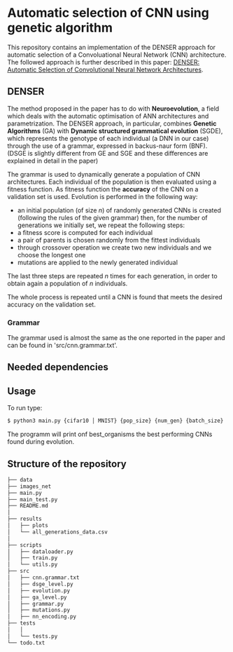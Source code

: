 # Automatic selection of CNN using genetic algorithm

This repository contains an implementation of the DENSER approach for automatic selection of a Convoluational Neural Network (CNN) architecture. The followed approach is further described in this paper: [DENSER: Automatic Selection of Convolutional Neural Network Architectures](https://arxiv.org/abs/1904.08900).

## DENSER

The method proposed in the paper has to do with **Neuroevolution**, a field which deals with the automatic optimisation of ANN architectures and parametrization. 
The DENSER approach, in particular, combines **Genetic Algorithms** (GA) with **Dynamic structured grammatical evolution** (SGDE), which represents the genotype of each individual (a DNN in our case) through the use of a grammar, expressed in backus-naur form (BNF). (DSGE is slightly different from GE and SGE and these differences are explained in detail in the paper)

The grammar is used to dynamically generate a population of CNN architectures. Each individual of the population is then evaluated using a fitness function. As fitness function the **accuracy** of the CNN on a validation set is used. 
Evolution is performed in the following way:
* an initial population (of size $n$) of randomly generated CNNs is created (following the rules of the given grammar)
then, for the number of generations we initially set, we repeat the following steps:
* a fitness score is computed for each individual
* a pair of parents is chosen randomly from the fittest individuals
* through crossover operation we create two new individuals and we choose the longest one
* mutations are applied to the newly generated individual

The last three steps are repeated $n$ times for each generation, in order to obtain again a population of $n$ individuals.

The whole process is repeated until a CNN is found that meets the desired accuracy on the validation set.

### Grammar

The grammar used is almost the same as the one reported in the paper and can be found in 'src/cnn.grammar.txt'.


## Needed dependencies 

## Usage
To run type:
```bash
$ python3 main.py {cifar10 │ MNIST} {pop_size} {num_gen} {batch_size}
```
The programm will print onf best_organisms the best performing CNNs found during evolution.

## Structure of the repository
``` bash
├── data
├── images_net
├── main.py
├── main_test.py
├── README.md
│
├── results
│   ├── plots
│   └── all_generations_data.csv
│   
├── scripts
│   ├── dataloader.py
│   ├── train.py
│   └── utils.py
├── src
│   ├── cnn.grammar.txt
│   ├── dsge_level.py
│   ├── evolution.py
│   ├── ga_level.py
│   ├── grammar.py
│   ├── mutations.py
│   ├── nn_encoding.py
├── tests
│   │   
│   └── tests.py
└── todo.txt
``` 



